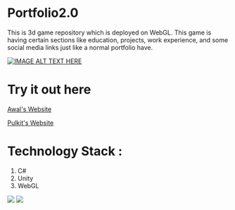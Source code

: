 # Portfolio2.0 
This is 3d game repository which is deployed on WebGL. 
This game is having certain sections like education, projects, work experience, and some social media links just like a normal portfolio have. 

[![IMAGE ALT TEXT HERE](https://img.youtube.com/vi/XfGpb673cmQ/0.jpg)](https://www.youtube.com/watch?v=XfGpb673cmQ)

# Try it out here
 [Awal's Website](https://awalrajsingh.in/)

 [Pulkit's Website](https://pulkitmidha.com/)

# Technology Stack : 
1. C#
2. Unity 
3. WebGL

![](https://github.com/midopooler/Portfolio2.0/blob/main/Screenshot_1.png)
![](https://github.com/midopooler/Portfolio2.0/blob/main/Screenshot_2.png)
